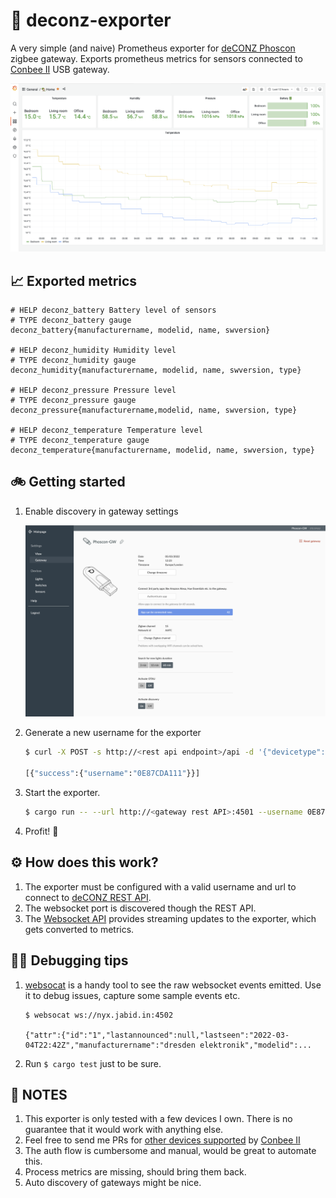 # 🚀 deconz-exporter

A very simple (and naive) Prometheus exporter for [deCONZ Phoscon][phoscon] zigbee gateway.
Exports prometheus metrics for sensors connected to [Conbee II][conbee2] USB gateway.

![Example screenshot](./screenshot.png)

## 📈 Exported metrics

```
# HELP deconz_battery Battery level of sensors
# TYPE deconz_battery gauge
deconz_battery{manufacturername, modelid, name, swversion}

# HELP deconz_humidity Humidity level
# TYPE deconz_humidity gauge
deconz_humidity{manufacturername, modelid, name, swversion, type}

# HELP deconz_pressure Pressure level
# TYPE deconz_pressure gauge
deconz_pressure{manufacturername,modelid, name, swversion, type}

# HELP deconz_temperature Temperature level
# TYPE deconz_temperature gauge
deconz_temperature{manufacturername, modelid, name, swversion, type}
```

## 🚲 Getting started

1. Enable discovery in gateway settings

   ![Enable discovery](./discovery.png)

2. Generate a new username for the exporter

   ```bash
   $ curl -X POST -s http://<rest api endpoint>/api -d '{"devicetype": "deconz-exporter"}' | jq

   [{"success":{"username":"0E87CDA111"}}]
   ```

3. Start the exporter.

   ```bash
   $ cargo run -- --url http://<gateway rest API>:4501 --username 0E87CDA111 --port 9199
   ```

4. Profit! 🥇

## ⚙️ How does this work?

1. The exporter must be configured with a valid username and url to connect to [deCONZ REST API].
1. The websocket port is discovered though the REST API.
1. The [Websocket API] provides streaming updates to the exporter, which gets converted to metrics.

## 🕵️‍♂️ Debugging tips

1. [websocat] is a handy tool to see the raw websocket events emitted. Use it to debug issues, capture some sample
   events etc.

   ```
   $ websocat ws://nyx.jabid.in:4502

   {"attr":{"id":"1","lastannounced":null,"lastseen":"2022-03-04T22:42Z","manufacturername":"dresden elektronik","modelid":...
   ```

2. Run `$ cargo test` just to be sure.

## 📝 NOTES

1. This exporter is only tested with a few devices I own. There is no guarantee that it would work with anything else.
1. Feel free to send me PRs for [other devices supported][compatibility] by [Conbee II][conbee2]
1. The auth flow is cumbersome and manual, would be great to automate this.
1. Process metrics are missing, should bring them back.
1. Auto discovery of gateways might be nice.




[compatibility]: https://phoscon.de/en/conbee2/compatible
[conbee2]: https://phoscon.de/en/conbee2
[deconz rest api]: https://dresden-elektronik.github.io/deconz-rest-doc
[phoscon]: https://phoscon.de/en/conbee2/software#phoscon-app
[websocat]: https://github.com/vi/websocat
[websocket api]: https://dresden-elektronik.github.io/deconz-rest-doc/endpoints/websocket
